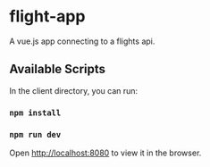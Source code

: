 # flight-app
A vue.js app connecting to a flights api.

## Available Scripts
In the client directory, you can run:
### `npm install`

### `npm run dev`

Open [http://localhost:8080](http://localhost:8080) to view it in the browser.
